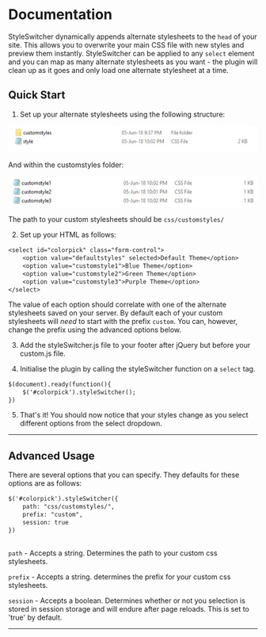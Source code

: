 # Documentation 

StyleSwitcher dynamically appends alternate stylesheets to the `head` of your site. This allows you to overwrite your main CSS file with new styles and preview them instantly.  StyleSwitcher can be applied to any `select` element and you can map as many alternate stylesheets as you want - the plugin will clean up as it goes and only load one alternate stylesheet at a time.


## Quick Start

1. Set up your alternate stylesheets using the following structure:

![](https://github.com/bloycey/styleSwitcher/blob/master/img/css-structure-1.JPG)

And within the customstyles folder:

![](https://github.com/bloycey/styleSwitcher/blob/master/img/css-structure-2.JPG)

The path to your custom stylesheets should be `css/customstyles/`

2. Set up your HTML as follows:

```
<select id="colorpick" class="form-control">
    <option value="defaultstyles" selected>Default Theme</option>
    <option value="customstyle1">Blue Theme</option>
    <option value="customstyle2">Green Theme</option>
    <option value="customstyle3">Purple Theme</option>
</select>
```

The value of each option should correlate with one of the alternate stylesheets saved on your server. By default each of your custom stylesheets will *need* to start with the prefix `custom`. You can, however, change the prefix using the advanced options below.

3. Add the styleSwitcher.js file to your footer after jQuery but before your custom.js file.

4. Initialise the plugin by calling the styleSwitcher function on a `select` tag.

```
$(document).ready(function(){
    $('#colorpick').styleSwitcher();
})
```

5. That's it! You should now notice that your styles change as you select different options from the select dropdown.

---

## Advanced Usage

There are several options that you can specify. They defaults for these options are as follows:

```
$('#colorpick').styleSwitcher({
    path: "css/customstyles/",
    prefix: "custom",
    session: true
})
    
```

`path` - Accepts a string. Determines the path to your custom css stylesheets.

`prefix` - Accepts a string. determines the prefix for your custom css stylesheets.

`session` - Accepts a boolean. Determines whether or not you selection is stored in session storage and will endure after page reloads. This is set to 'true' by default.

---
